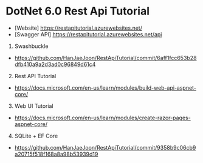 # DotNet 6.0 Rest Api Tutorial
- [Website] https://restapitutorial.azurewebsites.net/
- [Swagger API] https://restapitutorial.azurewebsites.net/api

1. Swashbuckle
- https://github.com/HanJaeJoon/RestApiTutorial/commit/6aff1fcc653b28dfb410a9a2d3ad0c96849d61c4

2. Rest API Tutorial
- https://docs.microsoft.com/en-us/learn/modules/build-web-api-aspnet-core/

3. Web UI Tutorial
- https://docs.microsoft.com/en-us/learn/modules/create-razor-pages-aspnet-core/

4. SQLite + EF Core
- https://github.com/HanJaeJoon/RestApiTutorial/commit/9358b9c06cb9a20715f518f168a8a98b53939d19
